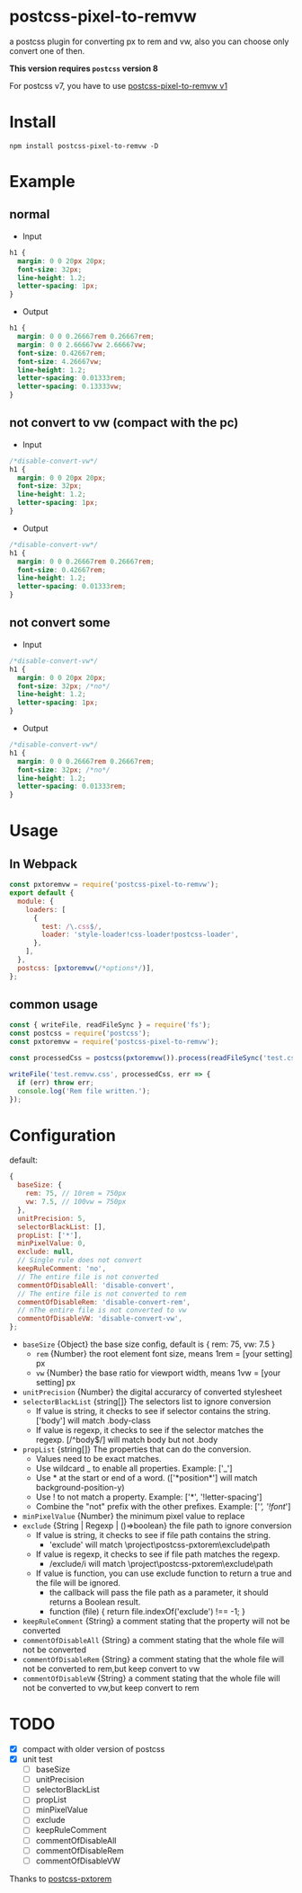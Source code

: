 # postcss-pixel-to-remvw

a postcss plugin for converting px to rem and vw, also you can choose only convert one of then.

**This version requires `postcss` version 8**

For postcss v7, you have to use [postcss-pixel-to-remvw v1](https://github.com/ben-lau/postcss-pixel-to-remvw/tree/older-postcss)

# Install

```
npm install postcss-pixel-to-remvw -D
```

# Example

## normal

- Input

```css
h1 {
  margin: 0 0 20px 20px;
  font-size: 32px;
  line-height: 1.2;
  letter-spacing: 1px;
}
```

- Output

```css
h1 {
  margin: 0 0 0.26667rem 0.26667rem;
  margin: 0 0 2.66667vw 2.66667vw;
  font-size: 0.42667rem;
  font-size: 4.26667vw;
  line-height: 1.2;
  letter-spacing: 0.01333rem;
  letter-spacing: 0.13333vw;
}
```

## not convert to vw (compact with the pc)

- Input

```css
/*disable-convert-vw*/
h1 {
  margin: 0 0 20px 20px;
  font-size: 32px;
  line-height: 1.2;
  letter-spacing: 1px;
}
```

- Output

```css
/*disable-convert-vw*/
h1 {
  margin: 0 0 0.26667rem 0.26667rem;
  font-size: 0.42667rem;
  line-height: 1.2;
  letter-spacing: 0.01333rem;
}
```

## not convert some

- Input

```css
/*disable-convert-vw*/
h1 {
  margin: 0 0 20px 20px;
  font-size: 32px; /*no*/
  line-height: 1.2;
  letter-spacing: 1px;
}
```

- Output

```css
/*disable-convert-vw*/
h1 {
  margin: 0 0 0.26667rem 0.26667rem;
  font-size: 32px; /*no*/
  line-height: 1.2;
  letter-spacing: 0.01333rem;
}
```

# Usage

## In Webpack

```javascript
const pxtoremvw = require('postcss-pixel-to-remvw');
export default {
  module: {
    loaders: [
      {
        test: /\.css$/,
        loader: 'style-loader!css-loader!postcss-loader',
      },
    ],
  },
  postcss: [pxtoremvw(/*options*/)],
};
```

## common usage

```javascript
const { writeFile, readFileSync } = require('fs');
const postcss = require('postcss');
const pxtoremvw = require('postcss-pixel-to-remvw');

const processedCss = postcss(pxtoremvw()).process(readFileSync('test.css')).css;

writeFile('test.remvw.css', processedCss, err => {
  if (err) throw err;
  console.log('Rem file written.');
});
```

# Configuration

default:

```javascript
{
  baseSize: {
    rem: 75, // 10rem = 750px
    vw: 7.5, // 100vw = 750px
  },
  unitPrecision: 5,
  selectorBlackList: [],
  propList: ['*'],
  minPixelValue: 0,
  exclude: null,
  // Single rule does not convert
  keepRuleComment: 'no',
  // The entire file is not converted
  commentOfDisableAll: 'disable-convert',
  // The entire file is not converted to rem
  commentOfDisableRem: 'disable-convert-rem',
  // nThe entire file is not converted to vw
  commentOfDisableVW: 'disable-convert-vw',
};
```

- `baseSize` {Object} the base size config, default is { rem: 75, vw: 7.5 }
  - `rem` {Number} the root element font size, means 1rem = [your setting] px
  - `vw` {Number} the base ratio for viewport width, means 1vw = [your setting] px
- `unitPrecision` {Number} the digital accurarcy of converted stylesheet
- `selectorBlackList` {string[]} The selectors list to ignore conversion
  - If value is string, it checks to see if selector contains the string.['body'] will match .body-class
  - If value is regexp, it checks to see if the selector matches the regexp. [/^body$/] will match body but not .body
- `propList` {string[]} The properties that can do the conversion.
  - Values need to be exact matches.
  - Use wildcard _ to enable all properties. Example: ['_']
  - Use * at the start or end of a word. (['*position\*'] will match background-position-y)
  - Use ! to not match a property. Example: ['*', '!letter-spacing']
  - Combine the "not" prefix with the other prefixes. Example: ['*', '!font*']
- `minPixelValue` {Number} the minimum pixel value to replace
- `exclude` {String | Regexp | ()=>boolean} the file path to ignore conversion
  - If value is string, it checks to see if file path contains the string.
    - 'exclude' will match \project\postcss-pxtorem\exclude\path
  - If value is regexp, it checks to see if file path matches the regexp.
    - /exclude/i will match \project\postcss-pxtorem\exclude\path
  - If value is function, you can use exclude function to return a true and the file will be ignored.
    - the callback will pass the file path as a parameter, it should returns a Boolean result.
    - function (file) { return file.indexOf('exclude') !== -1; }
- `keepRuleComment` {String} a comment stating that the property will not be converted
- `commentOfDisableAll` {String} a comment stating that the whole file will not be converted
- `commentOfDisableRem` {String} a comment stating that the whole file will not be converted to rem,but keep convert to vw
- `commentOfDisableVW` {String} a comment stating that the whole file will not be converted to vw,but keep convert to rem

# TODO

- [x] compact with older version of postcss
- [x] unit test
  - [ ] baseSize
  - [ ] unitPrecision
  - [ ] selectorBlackList
  - [ ] propList
  - [ ] minPixelValue
  - [ ] exclude
  - [ ] keepRuleComment
  - [ ] commentOfDisableAll
  - [ ] commentOfDisableRem
  - [ ] commentOfDisableVW

Thanks to [postcss-pxtorem](https://github.com/cuth/postcss-pxtorem)
